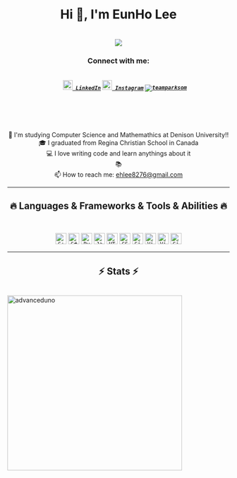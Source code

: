
<h1 align="center">Hi 👋, I'm EunHo Lee</h1>
<h1 align="center">
  <a href="https://git.io/typing-svg">
    <img src="https://readme-typing-svg.herokuapp.com/?lines=Hello,+There!+👋;This+is+EunHoLee.;Nice+to+meet+you!&center=true&size=30">
  </a>
</h1>

<h3 align="center">Connect with me:</h3>
<h5 align="center">
  
  <code>
    <a href="https://www.linkedin.com/" title="LinkedIn Profile"><img width="22" src="https://github.com/zumrudu-anka/zumrudu-anka/blob/master/images/linkedin.svg"> LinkedIn</a></code>
  <code><a href="https://www.instagram.com/" title="Instagram Profile"><img width="22" src="https://github.com/zumrudu-anka/zumrudu-anka/blob/master/images/instagram.svg"> Instagram</a></code>
<code><a href="https://www.kaggle.com/advanceduno" target="blank"><img align="center" src="https://raw.githubusercontent.com/rahuldkjain/github-profile-readme-generator/master/src/images/icons/Social/kaggle.svg" alt="teamparksom"  /></a></code>

</h5>

<br>
<p align="center">
  
  <br>
  <br>
  🔬 I'm studying Computer Science and Mathemathics at Denison University!!
  <br>
  🎓 I graduated from Regina Christian School in Canada
  <br>
  💻 I love writing code and learn anythings about it
  <br>
  📚 
  <br>
  📫 How to reach me: <a href="mailto: ehlee8276@gmail.com">ehlee8276@gmail.com</a>
</p>

<hr>
<h2 align="center">🔥 Languages & Frameworks & Tools & Abilities 🔥</h2>
<br>



<p align="center">
  <code><img title="C++" height="25" src="https://github.com/zumrudu-anka/zumrudu-anka/blob/master/images/cpp.svg"></code>
  <code><img title="C#" height="25" src="https://github.com/zumrudu-anka/zumrudu-anka/blob/master/images/cSharp.svg"></code>
  <code><img title="Python" height="25" src="https://github.com/zumrudu-anka/zumrudu-anka/blob/master/images/python-original.svg"></code>
  <code><img title="Javascript" height="25" src="https://github.com/zumrudu-anka/zumrudu-anka/blob/master/images/javascript.svg"></code>
  <code><img title="HTML5" height="25" src="https://github.com/zumrudu-anka/zumrudu-anka/blob/master/images/html5.svg"></code>
  <code><img title="CSS" height="25" src="https://github.com/zumrudu-anka/zumrudu-anka/blob/master/images/css.svg"></code>
  <code><img title="Git" height="25" src="https://github.com/zumrudu-anka/zumrudu-anka/blob/master/images/git-original.svg"></code>
  <code><img title="Visual Studio Code" height="25" src="https://github.com/zumrudu-anka/zumrudu-anka/blob/master/images/vscode.png"></code>
  <code><img title="Visual Studio" height="25" src="https://github.com/zumrudu-anka/zumrudu-anka/blob/master/images/visualstudio.png"></code>
  <code><img title="GitHub" height="25" src="https://github.com/zumrudu-anka/zumrudu-anka/blob/master/images/github.svg"></code>
</p>

<hr>

<h2 align="center">⚡ Stats ⚡</h2>
<br>
<!-- <p align=center> -->
<!--   <div align=center> -->
    <a href="https://github.com/denvercoder1/github-readme-streak-stats" title="Go to Source">
      <img align="left" width=396 src="https://github-readme-streak-stats.herokuapp.com/?user=AdvancedUno&theme=react&border=61dafb&hide_border=true" alt="advanceduno" />
    </a>
<!--     <a href="https://github.com/anuraghazra/github-readme-stats" title="Go to Source">
      <img align="right" width=396 src="https://github-readme-stats.vercel.app/api?username=AdvancedUno&show_icons=true&theme=react&border_color=61dafb&hide_border=true" />
    </a> -->

